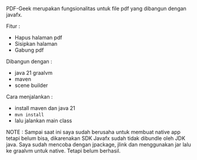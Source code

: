 PDF-Geek merupakan fungsionalitas untuk file pdf yang dibangun dengan
javafx. 

Fitur : 
- Hapus halaman pdf
- Sisipkan halaman
- Gabung pdf

Dibangun dengan :
- java 21 graalvm
- maven
- scene builder

Cara menjalankan :
- install maven dan java 21
- `mvn install` 
- lalu jalankan main class

NOTE :
Sampai saat ini saya sudah berusaha untuk membuat native app
tetapi belum bisa, dikarenakan SDK Javafx sudah tidak dibundle
oleh JDK java. Saya sudah mencoba dengan jpackage, jlink dan
menggunakan jar lalu ke graalvm untuk native. Tetapi belum berhasil.